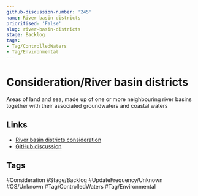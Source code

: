 ```yaml
---
github-discussion-number: '245'
name: River basin districts
prioritised: 'False'
slug: river-basin-districts
stage: Backlog
tags:
- Tag/ControlledWaters
- Tag/Environmental
---
```


# Consideration/River basin districts

Areas of land and sea, made up of one or more neighbouring river basins together with their associated groundwaters and coastal waters

## Links

* [River basin districts consideration](https://design.planning.data.gov.uk/planning-consideration/river-basin-districts)
* [GitHub discussion](https://github.com/digital-land/data-standards-backlog/discussions/245)

## Tags

#Consideration #Stage/Backlog #UpdateFrequency/Unknown #OS/Unknown #Tag/ControlledWaters #Tag/Environmental